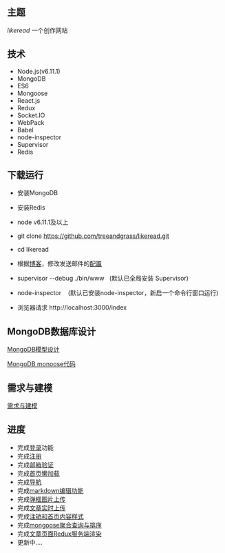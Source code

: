 ## 主题
*likeread* 一个创作网站

## 技术
* Node.js(v6.11.1)
* MongoDB 
* ES6
* Mongoose
* React.js
* Redux
* Socket.IO
* WebPack
* Babel
* node-inspector
* Supervisor
* Redis
## 下载运行
* 安装MongoDB
* 安装Redis
* node v6.11.1及以上
* git clone https://github.com/treeandgrass/likeread.git

* cd likeread

* 根据[博客](http://blog.csdn.net/mymy_blog/article/details/72810487)，修改发送邮件的[配置](https://github.com/treeandgrass/likeread/blob/master/utils/mailsend.js)

* supervisor --debug ./bin/www   (默认已全局安装 Supervisor)

* node-inspector    (默认已安装node-inspector，新启一个命令行窗口运行)

* 浏览器请求 http://localhost:3000/index


## MongoDB数据库设计
[MongoDB模型设计](https://github.com/treeandgrass/likeread/blob/master/MongoDB_Design/likread_model_design.md)

[MongoDB monoose代码](https://github.com/treeandgrass/likeread/tree/master/mongoose)
## 需求与建模

[需求与建模](https://github.com/treeandgrass/likeread/tree/master/UML%E5%BB%BA%E6%A8%A1)

## 进度

*  完成[登录](https://github.com/treeandgrass/likeread/blob/master/routes/login.js)功能
*  完成[注册](https://github.com/treeandgrass/likeread/blob/master/routes/register.js)
*  完成[邮箱验证](https://github.com/treeandgrass/likeread/blob/master/utils/mailsend.js)
*  完成[首页懒加载](https://github.com/treeandgrass/likeread/blob/master/views/index.html)
*  完成[导航](https://github.com/treeandgrass/likeread/blob/master/public/javascripts/views/nav_index.js)
*  完成[markdown编辑功能](https://github.com/treeandgrass/likeread/blob/master/views/articleWrite.html)
* 完成[弹框图片上传](https://github.com/treeandgrass/likeread/tree/master/utils/bombbox)
* 完成[文章实时上传](https://github.com/treeandgrass/likeread/blob/master/routes/articleContentHandle.js)
* 完成[注销和首页内容样式](https://github.com/treeandgrass/likeread/blob/master/routes/logout.js)
* 完成[mongoose聚合查询与排序](https://github.com/treeandgrass/likeread/blob/master/routes/index.js)
*  完成[文章页面Redux服务端渲染](https://github.com/treeandgrass/likeread/commit/bbfb0f7440aea04657a4d7d2d5250ab157eb9a9c)
* 更新中....
